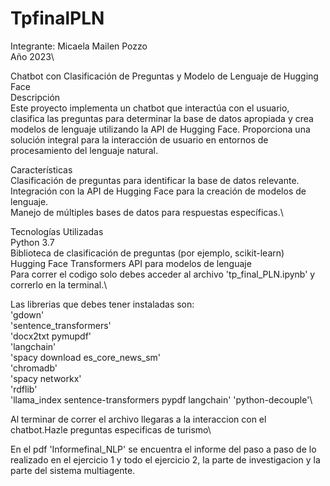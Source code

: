 # TpfinalPLN
Integrante: Micaela Mailen Pozzo \
Año 2023\

Chatbot con Clasificación de Preguntas y Modelo de Lenguaje de Hugging Face\
Descripción\
Este proyecto implementa un chatbot que interactúa con el usuario, clasifica las preguntas para determinar la base de datos apropiada y crea modelos de lenguaje utilizando la API de Hugging Face. Proporciona una solución integral para la interacción de usuario en entornos de procesamiento del lenguaje natural.

Características\
Clasificación de preguntas para identificar la base de datos relevante.\
Integración con la API de Hugging Face para la creación de modelos de lenguaje.\
Manejo de múltiples bases de datos para respuestas específicas.\

Tecnologías Utilizadas\
Python 3.7\
Biblioteca de clasificación de preguntas (por ejemplo, scikit-learn)\
Hugging Face Transformers API para modelos de lenguaje\
Para correr el codigo solo debes acceder al archivo 'tp_final_PLN.ipynb' y correrlo en la terminal.\

Las librerias que debes tener instaladas son:\
'gdown'\
'sentence_transformers'\
'docx2txt pymupdf'\
'langchain' \
'spacy download es_core_news_sm' \
'chromadb'\
'spacy networkx'\
'rdflib' \
'llama_index sentence-transformers pypdf langchain'
'python-decouple'\

Al terminar de correr el archivo llegaras a la interaccion con el chatbot.Hazle preguntas especificas de turismo\

En el pdf 'Informefinal_NLP' se encuentra el informe del paso a paso de lo realizado en el ejercicio 1 y todo el ejercicio 2, la parte de investigacion y la parte del sistema multiagente.
